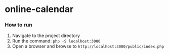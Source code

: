 # online-calendar

### How to run

1. Navigate to the project directory
2. Run the command: `php -S localhost:3000`
3. Open a browser and browse to `http://localhost:3000/public/index.php`
